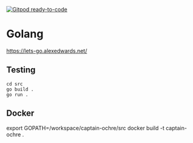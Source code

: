 [![Gitpod ready-to-code](https://img.shields.io/badge/Gitpod-ready--to--code-blue?logo=gitpod)](https://gitpod.io/#https://github.com/joejcollins/captain-ochre)

# Golang

<https://lets-go.alexedwards.net/>

## Testing

```
cd src
go build .
go run .
```

## Docker

export GOPATH=/workspace/captain-ochre/src
docker build -t captain-ochre .